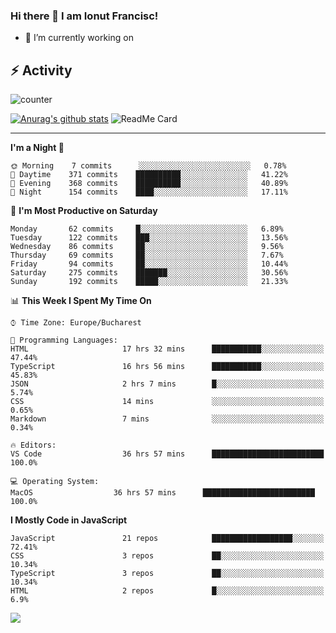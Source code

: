 <!--
**joahn3/joahn3** is a ✨ _special_ ✨ repository because its `README.md` (this file) appears on your GitHub profile.

Here are some ideas to get you started:

- 🔭 I’m currently working on ...
- 🌱 I’m currently learning ...
- 👯 I’m looking to collaborate on ...
- 🤔 I’m looking for help with ...
- 💬 Ask me about ...
- 📫 How to reach me: ...
- 😄 Pronouns: ...
- ⚡ Fun fact: ...
-->

### Hi there 👋 I am Ionut Francisc!

- 🔭 I’m currently working on
 
<!-- CodersRank -->
<!-- replace x.x.x with actual version
<script src="https://unpkg.com/@codersrank/summary@0.9.10/codersrank-summary.min.js"></script>
<script src="https://unpkg.com/@codersrank/skills-chart@0.9.16/codersrank-skills-chart.min.js"></script>
-->
<!-- replace username with your username
<codersrank-summary username="joahn3"></codersrank-summary>
<codersrank-skills-chart username="joahn3"></codersrank-skills-chart>
-->

## :zap: Activity

![counter](https://ensntw1ius1iyyt.m.pipedream.net)

<!-- replace username with your username -->

[![Anurag's github stats](https://github-readme-stats.vercel.app/api?username=joahn3)](https://github.com/anuraghazra/github-readme-stats)
![ReadMe Card](https://github-readme-stats.vercel.app/api/pin/?username=joahn3&repo=next-starter-tailwind-portofolio-website)

<!--START_SECTION:waka-->

<!--END_SECTION:waka-->

---

<!--
## 🚀 Skills 
<div display="inline">
<img alt="HTML5" width="30px" src="https://raw.githubusercontent.com/github/explore/80688e429a7d4ef2fca1e82350fe8e3517d3494d/topics/html/html.png" />
<img alt="CSS3" width="30px" src="https://raw.githubusercontent.com/github/explore/80688e429a7d4ef2fca1e82350fe8e3517d3494d/topics/css/css.png" />
<img alt="JavaScript" width="30px" src="https://raw.githubusercontent.com/github/explore/80688e429a7d4ef2fca1e82350fe8e3517d3494d/topics/javascript/javascript.png" />
<img alt="React" width="30px" src="https://raw.githubusercontent.com/github/explore/80688e429a7d4ef2fca1e82350fe8e3517d3494d/topics/react/react.png" />
<img alt="bootstrap" width="30px" src="https://raw.githubusercontent.com/github/explore/78df643247d429f6cc873026c0622819ad797942/topics/bootstrap/bootstrap.png" />
<img alt="Sass" width="30px" src="https://raw.githubusercontent.com/github/explore/80688e429a7d4ef2fca1e82350fe8e3517d3494d/topics/sass/sass.png" />
<img alt="Git" width="30px" src="https://raw.githubusercontent.com/github/explore/80688e429a7d4ef2fca1e82350fe8e3517d3494d/topics/git/git.png" />
<div>

## 📈 Stats 
<div display="inline">
<img src="https://github-readme-stats.vercel.app/api/top-langs/?username=joahn3&theme=radical&show_icons=true" />
<img src="https://github-readme-stats.vercel.app/api?username=joahn3&theme=radical&show_icons=true" />
<div>


<!--START_SECTION:waka-->

**I'm a Night 🦉** 

```text
🌞 Morning    7 commits      ░░░░░░░░░░░░░░░░░░░░░░░░░   0.78% 
🌆 Daytime    371 commits    ██████████░░░░░░░░░░░░░░░   41.22% 
🌃 Evening    368 commits    ██████████░░░░░░░░░░░░░░░   40.89% 
🌙 Night      154 commits    ████░░░░░░░░░░░░░░░░░░░░░   17.11%

```
📅 **I'm Most Productive on Saturday** 

```text
Monday       62 commits     █░░░░░░░░░░░░░░░░░░░░░░░░   6.89% 
Tuesday      122 commits    ███░░░░░░░░░░░░░░░░░░░░░░   13.56% 
Wednesday    86 commits     ██░░░░░░░░░░░░░░░░░░░░░░░   9.56% 
Thursday     69 commits     ██░░░░░░░░░░░░░░░░░░░░░░░   7.67% 
Friday       94 commits     ██░░░░░░░░░░░░░░░░░░░░░░░   10.44% 
Saturday     275 commits    ███████░░░░░░░░░░░░░░░░░░   30.56% 
Sunday       192 commits    █████░░░░░░░░░░░░░░░░░░░░   21.33%

```


📊 **This Week I Spent My Time On** 

```text
⌚︎ Time Zone: Europe/Bucharest

💬 Programming Languages: 
HTML                     17 hrs 32 mins      ███████████░░░░░░░░░░░░░░   47.44% 
TypeScript               16 hrs 56 mins      ███████████░░░░░░░░░░░░░░   45.83% 
JSON                     2 hrs 7 mins        █░░░░░░░░░░░░░░░░░░░░░░░░   5.74% 
CSS                      14 mins             ░░░░░░░░░░░░░░░░░░░░░░░░░   0.65% 
Markdown                 7 mins              ░░░░░░░░░░░░░░░░░░░░░░░░░   0.34%

🔥 Editors: 
VS Code                  36 hrs 57 mins      █████████████████████████   100.0%

💻 Operating System: 
MacOS                  36 hrs 57 mins      █████████████████████████   100.0%

```

**I Mostly Code in JavaScript** 

```text
JavaScript               21 repos            ██████████████████░░░░░░░   72.41% 
CSS                      3 repos             ██░░░░░░░░░░░░░░░░░░░░░░░   10.34% 
TypeScript               3 repos             ██░░░░░░░░░░░░░░░░░░░░░░░   10.34% 
HTML                     2 repos             █░░░░░░░░░░░░░░░░░░░░░░░░   6.9%

```



<!--END_SECTION:waka-->

<img src="https://img.shields.io/badge/MADE%20WITH%20%E2%9D%A4%EF%B8%8F%20IN-ROMANIA-%23CD0000?style=for-the-badge" />
